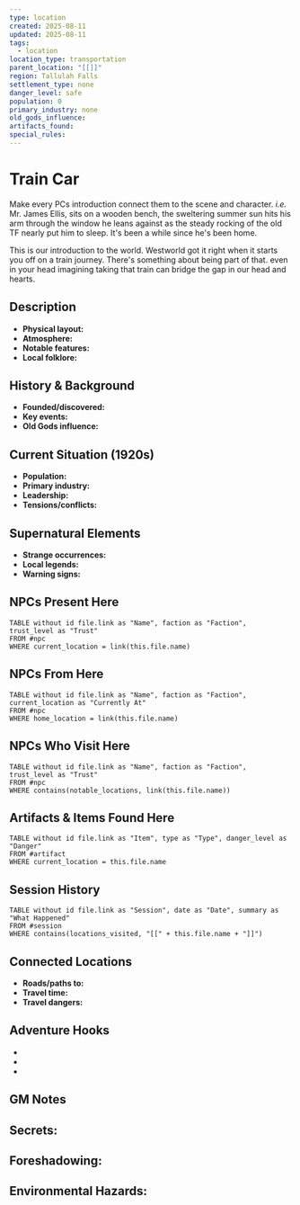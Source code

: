 ```yaml
---
type: location
created: 2025-08-11
updated: 2025-08-11
tags:
  - location
location_type: transportation
parent_location: "[[]]"
region: Tallulah Falls
settlement_type: none
danger_level: safe
population: 0
primary_industry: none
old_gods_influence: 
artifacts_found: 
special_rules:
---
```


# Train Car
  Make every PCs introduction connect them to the scene and character. 
  *i.e.* Mr. James Ellis, sits on a wooden bench, the sweltering summer sun hits his arm through the window he leans against as the steady rocking of the old TF nearly put him to sleep. It's been a while since he's been home.
  
  This is our introduction to the world. Westworld got it right when it starts you off on a train journey. There's something about being part of that. even in your head imagining taking that train can bridge the gap in our head and hearts. 

## Description
- **Physical layout:** 
- **Atmosphere:** 
- **Notable features:** 
- **Local folklore:**  

## History & Background
- **Founded/discovered:** 
- **Key events:** 
- **Old Gods influence:** 

## Current Situation (1920s)
- **Population:** 
- **Primary industry:** 
- **Leadership:** 
- **Tensions/conflicts:** 

## Supernatural Elements
- **Strange occurrences:** 
- **Local legends:** 
- **Warning signs:** 

## NPCs Present Here
```dataview
TABLE without id file.link as "Name", faction as "Faction", trust_level as "Trust"
FROM #npc
WHERE current_location = link(this.file.name)
```

## NPCs From Here
```dataview
TABLE without id file.link as "Name", faction as "Faction", current_location as "Currently At"
FROM #npc
WHERE home_location = link(this.file.name)
```

## NPCs Who Visit Here
```dataview
TABLE without id file.link as "Name", faction as "Faction", trust_level as "Trust"
FROM #npc
WHERE contains(notable_locations, link(this.file.name))
```

## Artifacts & Items Found Here
```dataview
TABLE without id file.link as "Item", type as "Type", danger_level as "Danger"
FROM #artifact
WHERE current_location = this.file.name
```

## Session History
```dataview
TABLE without id file.link as "Session", date as "Date", summary as "What Happened"
FROM #session
WHERE contains(locations_visited, "[[" + this.file.name + "]]")
```

## Connected Locations
- **Roads/paths to:** 
- **Travel time:** 
- **Travel dangers:** 

## Adventure Hooks
- 
- 
- 

## GM Notes
**Secrets:**
- 

**Foreshadowing:**
- 

**Environmental Hazards:**
- 
